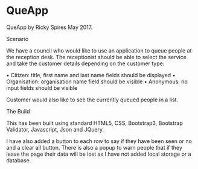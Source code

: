 # QueApp
QueApp by Ricky Spires May 2017.


Scenario

We have a council 
who would like to use an application to queue people at the reception 
desk. The receptionist should be able to select the service and 
take the customer details depending on the customer type:

• Citizen: title, first name and last name fields should be displayed
• Organisation: organisation name field should be visible
• Anonymous: no input fields should be visible

Customer would also like to see the currently queued people in a list.


The Build

This has been built using standard HTML5, CSS, Bootstrap3, Bootstrap Validator, Javascript, Json and JQuery.

I have also added a button to each row to say if they have been seen or no and a clear all button. There is also a popup to warn people that if they leave the page their data will be lost as I have not added local storage or a database.

